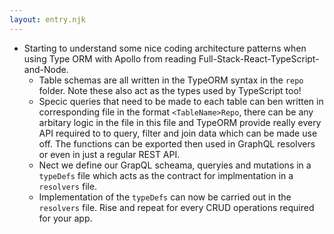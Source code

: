 ```yaml
---
layout: entry.njk
---
```


- Starting to understand some nice coding architecture patterns when using Type ORM with Apollo from reading Full-Stack-React-TypeScript-and-Node. 
    - Table schemas are all written in the TypeORM syntax in the `repo` folder. Note these also act as the types used by TypeScript too!
    - Specic queries that need to be made to each table can ben written in corresponding file in the format `<TableName>Repo`, there can be any arbitary logic in the file in this file and TypeORM provide really every API required to to query, filter and join data which can be made use off. The functions can be exported then used in GraphQL resolvers or even in just a regular REST API.
    - Nect we define our GrapQL scheama, queryies and mutations in a `typeDefs` file which acts as the contract for implmentation in a `resolvers` file. 
    - Implementation of the `typeDefs` can now be carried out in the `resolvers` file. Rise and repeat for every CRUD operations required for your app.
